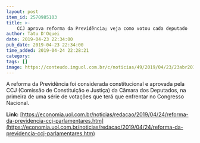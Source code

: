 ```yaml
---
layout: post
item_id: 2570985103
title: >-
    CCJ aprova reforma da Previdência; veja como votou cada deputado
author: Tatu D'Oquei
date: 2019-04-23 22:34:00
pub_date: 2019-04-23 22:34:00
time_added: 2019-04-24 22:28:21
category: 
tags: []
image: https://conteudo.imguol.com.br/c/noticias/49/2019/04/23/23abr2019---comissao-de-constituicao-e-justica-da-camara-dos-deputados-debate-reforma-da-previdencia-1556053611801_v2_615x300.jpg
---
```


A reforma da Previdência foi considerada constitucional e aprovada pela CCJ (Comissão de Constituição e Justiça) da Câmara dos Deputados, na primeira de uma série de votações que terá que enfrentar no Congresso Nacional.

**Link:** [https://economia.uol.com.br/noticias/redacao/2019/04/24/reforma-da-previdencia-ccj-parlamentares.htm](https://economia.uol.com.br/noticias/redacao/2019/04/24/reforma-da-previdencia-ccj-parlamentares.htm)

